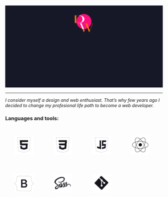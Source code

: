 <p align="center">
  <img src="./Greeting.gif" alt="Greeting GIF" />
</p>

___
_I consider myself a design and web enthusiast. That’s why few years ago I decided to change my profesional life path to become a web developer._




### Languages and tools:
<img width="60px" 
    style="margin: 30px"
    src="./dev-logos/html.png"> 
<img width="60px" 
    style="margin: 30px"
    src="./dev-logos/css.png">
<img width="60px" 
    style="margin: 30px"
    src="./dev-logos/js.png">
<img width="60px" 
    style="margin: 30px"
    src="./dev-logos/react.png">
<img width="60px" 
    style="margin: 30px"
    src="./dev-logos/bootstrap.png">
<img width="60px" 
    style="margin: 30px"
    src="./dev-logos/sass.png">
<img width="60px" 
    style="margin: 30px"
    src="./dev-logos/git.png"> 


<!--
**rociodw/rociodw** is a ✨ _special_ ✨ repository because its `README.md` (this file) appears on your GitHub profile.

Here are some ideas to get you started:

- 🔭 I’m currently working on ...
- 🌱 I’m currently learning ...
- 👯 I’m looking to collaborate on ...
- 🤔 I’m looking for help with ...
- 💬 Ask me about ...
- 📫 How to reach me: ...
- 😄 Pronouns: ...
- ⚡ Fun fact: ...
-->
